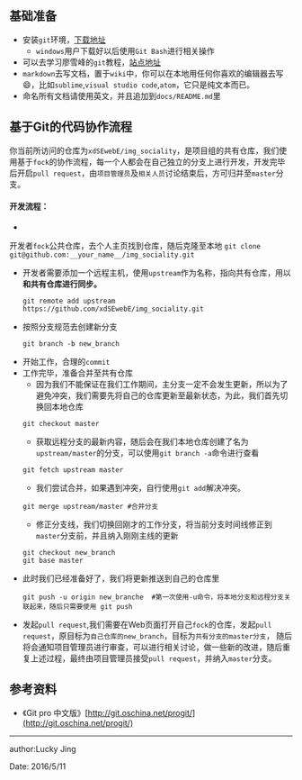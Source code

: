 ## 基础准备

- 安装`git`环境，[下载地址](https://git-scm.com/download/)
    - `windows`用户下载好以后使用`Git Bash`进行相关操作
- 可以去学习廖雪峰的`git`教程，[站点地址](http://www.liaoxuefeng.com/wiki/0013739516305929606dd18361248578c67b8067c8c017b000/)
- `markdown`去写文档，置于`wiki`中，你可以在本地用任何你喜欢的编辑器去写😄，比如`sublime`,`visual studio code`,`atom`，它只是纯文本而已。
- 命名所有文档请使用英文，并且追加到`docs/README.md`里

## 基于Git的代码协作流程

你当前所访问的仓库为`xdSEwebE/img_sociality`，是项目组的共有仓库，我们使用基于`fock`的协作流程，每一个人都会在自己独立的分支上进行开发，开发完毕后开启`pull request`，由`项目管理员`及`相关人员`讨论结束后，方可归并至`master`分支。

#### 开发流程：

- 
开发者`fock`公共仓库，去个人主页找到仓库，随后克隆至本地
    ```
    git clone git@github.com:__your_name__/img_sociality.git
    ```
- 开发者需要添加一个远程主机，使用`upstream`作为名称，指向共有仓库，用以**和共有仓库进行同步。**
    ```
    git remote add upstream https://github.com/xdSEwebE/img_sociality.git
    ```
- 按照分支规范去创建新分支
    ```
    git branch -b new_branch
    ```
- 开始工作，合理的`commit`
- 工作完毕，准备合并至共有仓库
    - 因为我们不能保证在我们工作期间，主分支一定不会发生更新，所以为了避免冲突，我们需要先将自己的仓库更新至最新状态，为此，我们首先切换回本地仓库
    ```
    git checkout master
    ```
    - 获取远程分支的最新内容，随后会在我们本地仓库创建了名为`upstream/master`的分支，可以使用`git branch -a`命令进行查看
    ```
    git fetch upstream master
    ```
    - 我们尝试合并，如果遇到冲突，自行使用`git add`解决冲突。
    ```
    git merge upstream/master #合并分支
    ```
    - 修正分支线，我们切换回刚才的工作分支，将当前分支时间线修正到`master`分支前，并且纳入刚刚主线的更新
    ```
    git checkout new_branch
    git base master
    ```
- 此时我们已经准备好了，我们将更新推送到自己的仓库里
	```
    git push -u origin new_branche  #第一次使用-u命令，将本地分支和远程分支关联起来，随后只需要使用 git push
    
	```
- 发起`pull request`,我们需要在Web页面打开自己`fock`的仓库，发起`pull request`，原目标为`自己仓库的new_branch`，目标为`共有分支的master分支`，
随后将会通知项目管理员进行审查，可以进行相关讨论，做一些新的改进，随后重复上述过程，最终由项目管理员接受`pull request`，并纳入`master`分支。

## 参考资料

- 《Git pro 中文版》[http://git.oschina.net/progit/](http://git.oschina.net/progit/)

---

author:Lucky Jing

Date: 2016/5/11 